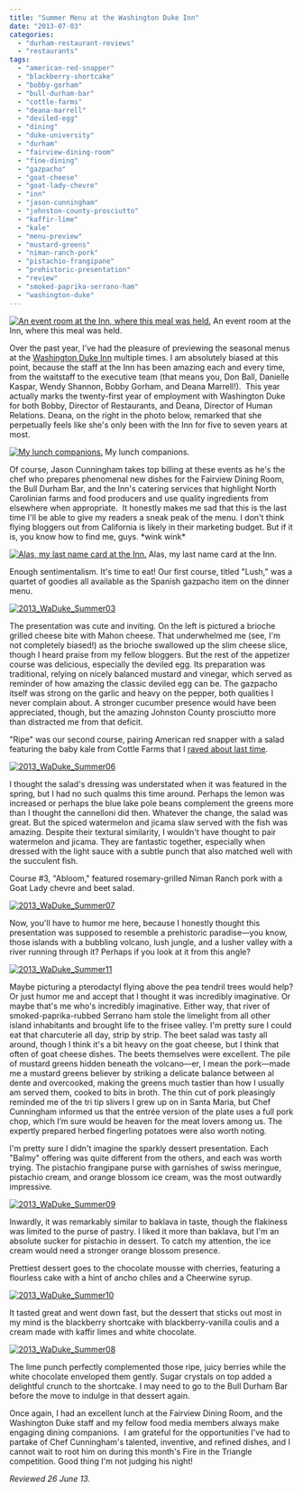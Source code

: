 ```yaml
---
title: "Summer Menu at the Washington Duke Inn"
date: "2013-07-03"
categories:
  - "durham-restaurant-reviews"
  - "restaurants"
tags:
  - "american-red-snapper"
  - "blackberry-shortcake"
  - "bobby-gorham"
  - "bull-durham-bar"
  - "cottle-farms"
  - "deana-marrell"
  - "deviled-egg"
  - "dining"
  - "duke-university"
  - "durham"
  - "fairview-dining-room"
  - "fine-dining"
  - "gazpacho"
  - "goat-cheese"
  - "goat-lady-chevre"
  - "inn"
  - "jason-cunningham"
  - "johnston-county-prosciutto"
  - "kaffir-lime"
  - "kale"
  - "menu-preview"
  - "mustard-greens"
  - "niman-ranch-pork"
  - "pistachio-frangipane"
  - "prehistoric-presentation"
  - "review"
  - "smoked-paprika-serrano-ham"
  - "washington-duke"
---
```





<div class="caption">

[![An event room at the Inn, where this meal was held.](http://s3.amazonaws.com/thegourmez-wpmedia/2013/07/2013_WaDuke_Summer05-332x500.jpg)](http://www.thegourmez.com/2013/07/summer-menu-at-the-washington-duke-inn/2013_waduke_summer05/) An event room at the Inn, where this meal was held.</div>


Over the past year, I've had the pleasure of previewing the seasonal menus at the [Washington Duke Inn](http://www.washingtondukeinn.com/) multiple times. I am absolutely biased at this point, because the staff at the Inn has been amazing each and every time, from the waitstaff to the executive team (that means you, Don Ball, Danielle Kaspar, Wendy Shannon, Bobby Gorham, and Deana Marrell!).  This year actually marks the twenty-first year of employment with Washington Duke for both Bobby, Director of Restaurants, and Deana, Director of Human Relations. Deana, on the right in the photo below, remarked that she perpetually feels like she's only been with the Inn for five to seven years at most.




<div class="caption">

[![ My lunch companions.](http://s3.amazonaws.com/thegourmez-wpmedia/2013/07/2013_WaDuke_Summer04-500x332.jpg)](http://www.thegourmez.com/2013/07/summer-menu-at-the-washington-duke-inn/2013_waduke_summer04/) My lunch companions.</div>


Of course, Jason Cunningham takes top billing at these events as he's the chef who prepares phenomenal new dishes for the Fairview Dining Room, the Bull Durham Bar, and the Inn's catering services that highlight North Carolinian farms and food producers and use quality ingredients from elsewhere when appropriate.  It honestly makes me sad that this is the last time I'll be able to give my readers a sneak peak of the menu. I don't think flying bloggers out from California is likely in their marketing budget. But if it is, you know how to find me, guys. \*wink wink\*




<div class="caption">

[![Alas, my last name card at the Inn.](http://s3.amazonaws.com/thegourmez-wpmedia/2013/07/2013_WaDuke_Summer01-500x332.jpg)](http://www.thegourmez.com/2013/07/summer-menu-at-the-washington-duke-inn/2013_waduke_summer01/) Alas, my last name card at the Inn.</div>


Enough sentimentalism. It's time to eat! Our first course, titled "Lush," was a quartet of goodies all available as the Spanish gazpacho item on the dinner menu.

[![2013_WaDuke_Summer03](http://s3.amazonaws.com/thegourmez-wpmedia/2013/07/2013_WaDuke_Summer03-500x332.jpg)](http://www.thegourmez.com/2013/07/summer-menu-at-the-washington-duke-inn/2013_waduke_summer03/)

The presentation was cute and inviting. On the left is pictured a brioche grilled cheese bite with Mahon cheese. That underwhelmed me (see, I'm not completely biased!) as the brioche swallowed up the slim cheese slice, though I heard praise from my fellow bloggers. But the rest of the appetizer course was delicious, especially the deviled egg. Its preparation was traditional, relying on nicely balanced mustard and vinegar, which served as reminder of how amazing the classic deviled egg can be. The gazpacho itself was strong on the garlic and heavy on the pepper, both qualities I never complain about. A stronger cucumber presence would have been appreciated, though, but the amazing Johnston County prosciutto more than distracted me from that deficit.

"Ripe" was our second course, pairing American red snapper with a salad featuring the baby kale from Cottle Farms that I [raved about last time](http://www.thegourmez.com/2013/04/fairview-dining-room-spring-2013-media-lunch/).

[![2013_WaDuke_Summer06](http://s3.amazonaws.com/thegourmez-wpmedia/2013/07/2013_WaDuke_Summer06-500x332.jpg)](http://www.thegourmez.com/2013/07/summer-menu-at-the-washington-duke-inn/2013_waduke_summer06/)

I thought the salad's dressing was understated when it was featured in the spring, but I had no such qualms this time around. Perhaps the lemon was increased or perhaps the blue lake pole beans complement the greens more than I thought the cannelloni did then. Whatever the change, the salad was great. But the spiced watermelon and jicama slaw served with the fish was amazing. Despite their textural similarity, I wouldn't have thought to pair watermelon and jicama. They are fantastic together, especially when dressed with the light sauce with a subtle punch that also matched well with the succulent fish.

Course #3, "Abloom," featured rosemary-grilled Niman Ranch pork with a Goat Lady chevre and beet salad.

[![2013_WaDuke_Summer07](http://s3.amazonaws.com/thegourmez-wpmedia/2013/07/2013_WaDuke_Summer07-500x332.jpg)](http://www.thegourmez.com/2013/07/summer-menu-at-the-washington-duke-inn/2013_waduke_summer07/)

Now, you'll have to humor me here, because I honestly thought this presentation was supposed to resemble a prehistoric paradise—you know, those islands with a bubbling volcano, lush jungle, and a lusher valley with a river running through it? Perhaps if you look at it from this angle?

[![2013_WaDuke_Summer11](http://s3.amazonaws.com/thegourmez-wpmedia/2013/07/2013_WaDuke_Summer11-500x332.jpg)](http://www.thegourmez.com/2013/07/summer-menu-at-the-washington-duke-inn/2013_waduke_summer11/)

Maybe picturing a pterodactyl flying above the pea tendril trees would help? Or just humor me and accept that I thought it was incredibly imaginative. Or maybe that's me who's incredibly imaginative. Either way, that river of smoked-paprika-rubbed Serrano ham stole the limelight from all other island inhabitants and brought life to the frisee valley. I'm pretty sure I could eat that charcuterie all day, strip by strip. The beet salad was tasty all around, though I think it's a bit heavy on the goat cheese, but I think that often of goat cheese dishes. The beets themselves were excellent. The pile of mustard greens hidden beneath the volcano—er, I mean the pork—made me a mustard greens believer by striking a delicate balance between al dente and overcooked, making the greens much tastier than how I usually am served them, cooked to bits in broth. The thin cut of pork pleasingly reminded me of the tri tip slivers I grew up on in Santa Maria, but Chef Cunningham informed us that the entrée version of the plate uses a full pork chop, which I’m sure would be heaven for the meat lovers among us. The expertly prepared herbed fingerling potatoes were also worth noting.

I'm pretty sure I didn't imagine the sparkly dessert presentation. Each "Balmy" offering was quite different from the others, and each was worth trying. The pistachio frangipane purse with garnishes of swiss meringue, pistachio cream, and orange blossom ice cream, was the most outwardly impressive.

[![2013_WaDuke_Summer09](http://s3.amazonaws.com/thegourmez-wpmedia/2013/07/2013_WaDuke_Summer09-370x500.jpg)](http://www.thegourmez.com/2013/07/summer-menu-at-the-washington-duke-inn/2013_waduke_summer09/)

Inwardly, it was remarkably similar to baklava in taste, though the flakiness was limited to the purse of pastry. I liked it more than baklava, but I'm an absolute sucker for pistachio in dessert. To catch my attention, the ice cream would need a stronger orange blossom presence.

Prettiest dessert goes to the chocolate mousse with cherries, featuring a flourless cake with a hint of ancho chiles and a Cheerwine syrup.

[![2013_WaDuke_Summer10](http://s3.amazonaws.com/thegourmez-wpmedia/2013/07/2013_WaDuke_Summer10-500x332.jpg)](http://www.thegourmez.com/2013/07/summer-menu-at-the-washington-duke-inn/2013_waduke_summer10/)

It tasted great and went down fast, but the dessert that sticks out most in my mind is the blackberry shortcake with blackberry-vanilla coulis and a cream made with kaffir limes and white chocolate.

[![2013_WaDuke_Summer08](http://s3.amazonaws.com/thegourmez-wpmedia/2013/07/2013_WaDuke_Summer08-500x332.jpg)](http://www.thegourmez.com/2013/07/summer-menu-at-the-washington-duke-inn/2013_waduke_summer08/)

The lime punch perfectly complemented those ripe, juicy berries while the white chocolate enveloped them gently. Sugar crystals on top added a delightful crunch to the shortcake. I may need to go to the Bull Durham Bar before the move to indulge in that dessert again.

Once again, I had an excellent lunch at the Fairview Dining Room, and the Washington Duke staff and my fellow food media members always make engaging dining companions.  I am grateful for the opportunities I've had to partake of Chef Cunningham's talented, inventive, and refined dishes, and I cannot wait to root him on during this month's Fire in the Triangle competition. Good thing I'm not judging his night!

_Reviewed 26 June 13._
